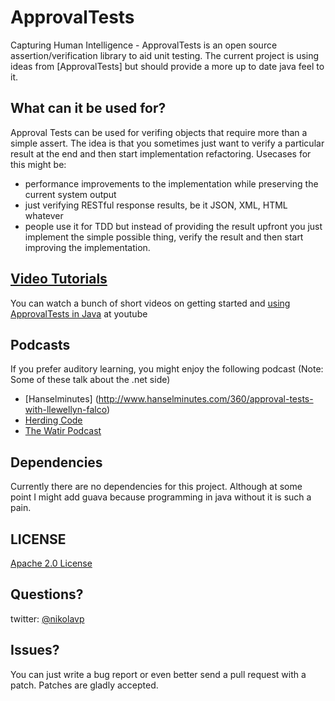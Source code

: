 ApprovalTests
==================
Capturing Human Intelligence - ApprovalTests is an open source assertion/verification library to aid unit testing. The current project is using ideas from [ApprovalTests] but should provide a more up to date java feel to it.

What can it be used for?
---

Approval Tests can be used for verifing objects that require more than a simple assert. The idea is that you sometimes just want to verify a particular result at the end and then start implementation refactoring. Usecases for this might be:


- performance improvements to the implementation while preserving the current system output
- just verifying RESTful response results, be it JSON, XML, HTML whatever
- people use it for TDD but instead of providing the result upfront you just implement the simple possible thing, verify the result and then start improving the implementation.



[Video Tutorials](http://www.youtube.com/playlist?list=PLFBA98F47156EFAA9&feature=view_all)
---

You can watch a bunch of short videos on getting started and [using ApprovalTests in Java](http://www.youtube.com/playlist?list=PLFBA98F47156EFAA9&feature=view_all) at youtube

Podcasts
---
If you prefer auditory learning, you might enjoy the following podcast (Note: Some of these talk about the .net side)

- [Hanselminutes] (http://www.hanselminutes.com/360/approval-tests-with-llewellyn-falco)
- [Herding Code](http://www.developerfusion.com/media/122649/herding-code-117-llewellyn-falcon-on-approval-tests/)
- [The Watir Podcast](http://watirpodcast.com/podcast-53/)

Dependencies
---
Currently there are no dependencies for this project. Although at some point I might add guava because programming in java without it is such a pain.

## LICENSE
[Apache 2.0 License](https://github.com/SignalR/SignalR/blob/master/LICENSE.md)


Questions?
---

twitter: [@nikolavp](https://twitter.com/#!/nikolavp)

Issues?
---
You can just write a bug report or even better send a pull request with a patch. Patches are gladly accepted.
